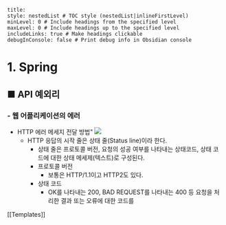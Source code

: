 ```table-of-contents
title: 
style: nestedList # TOC style (nestedList|inlineFirstLevel)
minLevel: 0 # Include headings from the specified level
maxLevel: 0 # Include headings up to the specified level
includeLinks: true # Make headings clickable
debugInConsole: false # Print debug info in Obsidian console
```

# 1. Spring
## ■ API 예외리

### - 웹 어플리케이션의 에러
- HTTP 에러 메세지 전달 방법"
  ![](https://i.imgur.com/oYU7unb.png)
	- HTTP 응답의 시작 줄은 상태 줄(Status line)이라 한다.
		- 상태 줄은 프로토콜 버전, 요청의 성공 여부를 나타내는 상태코드, 상태 코드에 대한 상태 메세제(텍스트)로 구성된다.
		- 프로토콜 버전
			- 보통은 HTTP/1.1이고 HTTP2도 있다.
		- 상태 코드
			- OK를 나타내는 200, BAD REQUEST를 나타내는 400 등 요청을 처리한 결과 또는 오류에 대한 코드를  






[[Templates]]
